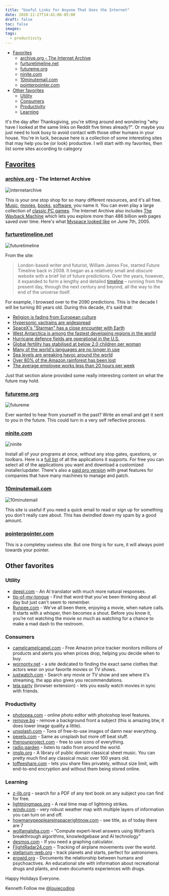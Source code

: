 ```yaml
---
title: "Useful Links for Anyone That Uses the Internet"
date: 2020-11-27T14:41:06-05:00
draft: false
toc: false
images:
tags:
  - productivity
---
```


- [Favorites](#favorites)
  - [archive.org - The Internet Archive](#archiveorg---the-internet-archive)
  - [furturetimeline.net](#furturetimelinenet)
  - [futureme.org](#futuremeorg)
  - [ninite.com](#ninitecom)
  - [10minutemail.com](#10minutemailcom)
  - [pointerpointer.com](#pointerpointercom)
- [Other favorites](#other-favorites)
  - [Utility](#utility)
  - [Consumers](#consumers)
  - [Productivity](#productivity)
  - [Learning](#learning)

It's the day after Thanksgiving, you're sitting around and wondering "why have I looked at the same links on Reddit five times already?". Or maybe you just need to look busy to avoid contact with those other humans in your house. You're in luck, because here is a collection of some interesting sites that may help you be (or look) productive. I will start with my favorites, then list some sites according to category

## [Favorites](#favorites)

### [archive.org](https://archive.org/) - The Internet Archive
![internetarchive](/images/useful-links/internetarchive.png)

This is your one stop shop for so many different resources, and it's all free. [Music](https://archive.org/details/audio), [movies](https://archive.org/details/moviesandfilms), [books](https://archive.org/details/texts), [software](https://archive.org/details/software), you name it. You can even play a large collection of [classic PC games](https://archive.org/details/internetarcade). The Internet Archive also includes [The Wayback Machine](https://archive.org/web/) which lets you explore more than 486 billion web pages saved over time. Here's what [Myspace looked like](https://web.archive.org/web/20070607094650/http://myspace.com/) on June 7th, 2005.


### [furturetimeline.net](https://www.futuretimeline.net/)
![futuretimeline](/images/useful-links/futuretimeline.png)

From the site:
> London-based writer and futurist, William James Fox, started Future Timeline back in 2008. It began as a relatively small and obscure website with a brief list of future predictions. Over the years, however, it expanded to form a lengthy and detailed [timeline](https://www.futuretimeline.net/timeline.htm) – running from the present day, through the next century and beyond, all the way to the end of the universe itself.

For example, I browsed over to the 2090 predictions. This is the decade I will be turning 80 years old. During this decade, it's said that:
* [Religion is fading from European culture](https://www.futuretimeline.net/21stcentury/2090-2099.htm#religion)
* [Hypersonic vactrains are widespread](https://www.futuretimeline.net/21stcentury/2090-2099.htm#evacuated-tube-transport)
* [SpaceX's "Starman" has a close encounter with Earth](https://www.futuretimeline.net/21stcentury/2090-2099.htm#starman)
* [West Antarctica is among the fastest developing regions in the world](https://www.futuretimeline.net/21stcentury/2090-2099.htm#westantarctica)
* [Hurricane defence fields are operational in the U.S.](https://www.futuretimeline.net/21stcentury/2090-2099.htm#hurricane)
* [Global fertility has stabilised at below 2.0 children per woman](https://www.futuretimeline.net/21stcentury/2090-2099.htm#fertility)
* [Many of the world's languages are no longer in use](https://www.futuretimeline.net/21stcentury/2090-2099.htm#languages)
* [Sea levels are wreaking havoc around the world](https://www.futuretimeline.net/21stcentury/2090-2099.htm#globalwarming)
* [Over 80% of the Amazon rainforest has been lost](https://www.futuretimeline.net/21stcentury/2090-2099.htm#amazon)
* [The average employee works less than 20 hours per week](https://www.futuretimeline.net/21stcentury/2090-2099.htm#trends-in-working-hours-in-oecd-countries)

Just that section alone provided some really interesting content on what the future may hold.

### [futureme.org](https://www.futureme.org/)
![futureme](/images/useful-links/futureme.png)

Ever wanted to hear from yourself in the past? Write an email and get it sent to you in the future. This could turn in a very self reflective process.

### [ninite.com](https://ninite.com/)
![ninite](/images/useful-links/ninite.png)

Install all of your programs at once, without any stop gates, questions, or toolbars. Here is a [full list](https://ninite.com/applist/pro.html) of all the applications it supports. For free you can select all of the applications you want and download a customized installer/updater. There's also a [paid pro version](https://ninite.com/pro) with great features for companies that have many machines to manage and patch.

### [10minutemail.com](https://10minutemail.com/)
![10minutemail](/images/useful-links/10minutemail.png)

This site is useful if you need a quick email to read or sign up for something you don't really care about. This has dwindled down my spam by a good amount.

### [pointerpointer.com](https://pointerpointer.com/)

This is a completey useless site. But one thing is for sure, it will always point towards your pointer.

## Other favorites

### Utility
* [deepl.com](https://www.deepl.com/en/translator) - An AI translator with much more natural responses.
* [tip-of-my-tongue](https://chir.ag/projects/tip-of-my-tongue/) - Find that word that you've been thinking about all day but just can't seem to remember.
* [Runpee.com](https://runpee.com/) - We’ve all been there, enjoying a movie, when nature calls. It starts with a whisper, then becomes a shout. Before you know it, you’re not watching the movie so much as watching for a chance to make a mad dash to the restroom.

### Consumers
* [camelcamelcamel.com](https://camelcamelcamel.com/) - Free Amazon price tracker monitors millions of products and alerts you when prices drop, helping you decide when to buy.
* [wornontv.net](https://wornontv.net/) - a site dedicated to finding the exact same clothes that actors wear on your favorite movies or TV shows.
* [justwatch.com](https://www.justwatch.com/) - Search any movie or TV show and see where it's streaming, the app also gives you recommendations.
* [tela party](https://chrome.google.com/webstore/detail/netflix-party-is-now-tele/oocalimimngaihdkbihfgmpkcpnmlaoa) (browser extension) - lets you easily watch movies in sync with friends.

### Productivity
* [photopea.com](https://www.photopea.com/) - online photo editor with photoshop level features.
* [remove.bg](https://www.remove.bg/) - remove a background front a subject (this is amazing btw, it does lower image quality a little).
* [unsplash.com](https://unsplash.com/) - Tons of free-to-use images of damn near everything.
* [pexels.com](https://www.pexels.com/) - Same as unsplash but more off beat stuff.
* [thenounproject.com](https://thenounproject.com/)  - free to use icons of everything.
* [radio.garden](https://radio.garden/) - listen to radio from around the world.
* [imslp.org](https://imslp.org/wiki/Main_Page) - A library of public domain classical sheet music. You can pretty much find any classical music over 100 years old.
* [toffeeshare.com](https://toffeeshare.com/) - lets you share files privately, without size limit, with end-to-end encryption and without them being stored online.

### Learning
* [z-lib.org](https://z-lib.org/) - search for a PDF of any text book on any subject you can find for free. 
* [lightningmaps.org](https://www.lightningmaps.org/) - A real time map of lightning strikes.
* [windy.com](https://www.windy.com/) - very robust weather map with multiple layers of information you can turn on and off.
* [howmanypeopleareinspacerightnow.com](https://www.howmanypeopleareinspacerightnow.com/) - see title, as of today there are 7
* [wolfamalpha.com](http://wolframalpha.com/) - "Compute expert-level answers using Wolfram’s breakthrough algorithms, knowledgebase and AI technology"
* [desmos.com](https://www.desmos.com/) - If you need a graphing calculator.
* [FlightRadar24.com](https://www.flightradar24.com/) - Tracking of airplane movements over the world.
* [stellarium-web.org](https://stellarium-web.org/) - track planets and starts, perfect for astronomers.
* [erowid.org](https://www.erowid.org/) - Documents the relationship between humans and psychoactives. An educational site with information about recreational drugs and plants, and even documents experiences with drugs.


Happy Holidays Everyone.

Kenneth
Follow me [@louiecoding](https://twitter.com/louiecoding)



